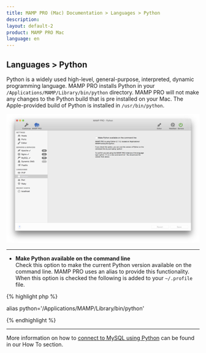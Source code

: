 ```yaml
---
title: MAMP PRO (Mac) Documentation > Languages > Python
description: 
layout: default-2
product: MAMP PRO Mac
language: en
---
```


## Languages > Python

Python is a widely used high-level, general-purpose, interpreted, dynamic programming language. MAMP PRO installs Python in your  `/Applications/MAMP/Library/bin/python` directory. MAMP PRO will not make any changes to the Python build that is pre installed on your Mac. The Apple-provided build of Python is installed in `/usr/bin/python`.

![MAMP](/en/MAMP-PRO-Mac/Languages/Python/Python.png)

---

*  **Make Python available on the command line**  
      Check this option to make the current Python version available on the command line. MAMP PRO uses an alias to provide this functionality. When this option is checked the following is added to your `~/.profile` file.
   
   
{% highlight php %}

alias python='/Applications/MAMP/Library/bin/python'

{% endhighlight %} 
 

---

More information on how to [connect to MySQL using Python](../../How-Tos/MySQL/ConnectMySQLPython/) can be found in our How To     section.
